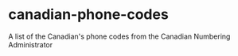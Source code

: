 # canadian-phone-codes
A list of the Canadian's phone codes from the Canadian Numbering Administrator
